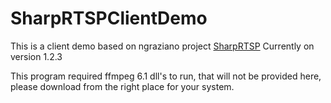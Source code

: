 # SharpRTSPClientDemo

This is a client demo based on ngraziano project [SharpRTSP](https://github.com/ngraziano/SharpRTSP)
Currently on version 1.2.3

This program required ffmpeg 6.1 dll's to run, that will not be provided here, please download from the right place for your system.